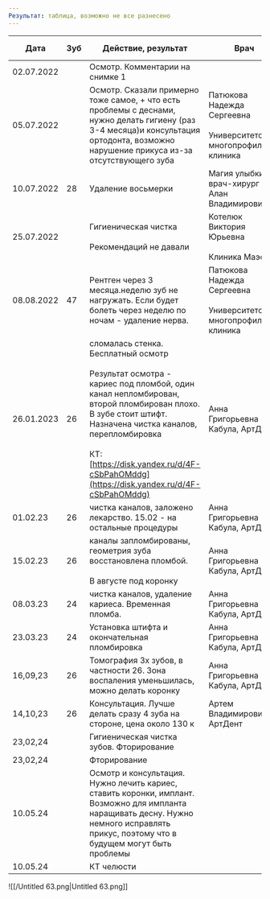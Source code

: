 ```yaml
---
Результат: таблица, возможно не все разнесено
---
```


| Дата       | Зуб | Действие, результат                                                                                                                                                                                                                                                                                        | Врач                                                                          | Ренген               | Стоимость                                                                                                                                                                                                  | Следующий прием |
| ---------- | --- | ---------------------------------------------------------------------------------------------------------------------------------------------------------------------------------------------------------------------------------------------------------------------------------------------------------- | ----------------------------------------------------------------------------- | -------------------- | ---------------------------------------------------------------------------------------------------------------------------------------------------------------------------------------------------------- | --------------- |
| 02.07.2022 |     | Осмотр. Комментарии на снимке 1                                                                                                                                                                                                                                                                            |                                                                               | Да, круговой         | бесплатно                                                                                                                                                                                                  |                 |
| 05.07.2022 |     | Осмотр. Сказали примерно тоже самое, + что есть проблемы с деснами, нужно делать гигиену (раз 3-4 месяца)и консультация ортодонта, возможно нарушение прикуса из-за отсутствующего зуба                                                                                                                    | Патюкова Надежда Сергеевна  <br>  <br>Университетская многопрофильная клиника | Да, конкретного зуба | 350                                                                                                                                                                                                        |                 |
| 10.07.2022 | 28  | Удаление восьмерки                                                                                                                                                                                                                                                                                         | Магия улыбки, врач-хирург Алан Владимирович?                                  |                      | 3030                                                                                                                                                                                                       |                 |
| 25.07.2022 |     | Гигиеническая чистка  <br>  <br>Рекомендаций не давали                                                                                                                                                                                                                                                     | Котелюк Виктория Юрьевна  <br>  <br>Клиника Маэстро                           |                      | 5000                                                                                                                                                                                                       |                 |
| 08.08.2022 | 47  | Рентген через 3 месяца.неделю зуб не нагружать. Если будет болеть через неделю по ночам - удаление нерва.                                                                                                                                                                                                  | Патюкова Надежда Сергеевна  <br>  <br>Университетская многопрофильная клиника |                      | 6100                                                                                                                                                                                                       |                 |
| 26.01.2023 | 26  | сломалась стенка. Бесплатный осмотр  <br>  <br>Результат осмотра - кариес под пломбой, один канал непломбирован, второй пломбирован плохо. В зубе стоит штифт. Назначена чистка каналов, перепломбировка  <br>  <br>КТ: [https://disk.yandex.ru/d/4F-cSbPahOMddg](https://disk.yandex.ru/d/4F-cSbPahOMddg) | Анна Григорьевна Кабула, АртДент                                              | Полное кт            | 3450                                                                                                                                                                                                       |                 |
| 01.02.23   | 26  | чистка каналов, заложено лекарство. 15.02 - на остальные процедуры                                                                                                                                                                                                                                         | Анна Григорьевна Кабула, АртДент                                              |                      | [3750](https://receipt.taxcom.ru/v01/show?id=3D3BCA01-1F2F-424C-A7F8-EB21BC031417)                                                                                                                         |                 |
| 15.02.23   | 26  | каналы запломбированы, геометрия зуба восстановлена пломбой.  <br>  <br>В августе под коронку                                                                                                                                                                                                              | Анна Григорьевна Кабула, АртДент                                              | Сделан снимок        | [10960](https://receipt.taxcom.ru/v01/show?id=E198DF05-E55F-465A-995D-7DD5A6A99693)                                                                                                                        |                 |
| 08.03.23   | 24  | чистка каналов, удаление кариеса. Временная пломба.                                                                                                                                                                                                                                                        | Анна Григорьевна Кабула, АртДент                                              | Сделан снимок        | [920](https://cash-ntt.kontur.ru/?fnSerialNumber=9252440300208872&fiscalDocumentNumber=3539&fiscalSignature=2463679616) [6720](https://receipt.taxcom.ru/v01/show?id=F59CA960-49A8-4FD5-98B2-9B7DFA011CBA) | 23.03.23        |
| 23.03.23   | 24  | Установка штифта и окончательная пломбировка                                                                                                                                                                                                                                                               | Анна Григорьевна Кабула, АртДент                                              |                      | [6170](https://receipt.taxcom.ru/v01/show?id=F0FCB32D-5A88-4379-B9B2-625370A90555)                                                                                                                         |                 |
| 16,09,23   | 26  | Томография 3х зубов, в частности 26. Зона воспаления уменьшилась, можно делать коронку                                                                                                                                                                                                                     | Анна Григорьевна Кабула, АртДент                                              | Сделан снимок        | [920](https://cash-ntt.kontur.ru/?fnSerialNumber=7280440500076551&fiscalDocumentNumber=208&fiscalSignature=1641214397)                                                                                     |                 |
| 14,10,23   | 26  | Консультация. Лучше делать сразу 4 зуба на стороне, цена около 130 к                                                                                                                                                                                                                                       | Артем Владимирович, АртДент                                                   |                      | 400                                                                                                                                                                                                        |                 |
| 23,02,24   |     | Гигиеническая чистка зубов. Фторирование                                                                                                                                                                                                                                                                   |                                                                               |                      | 3500                                                                                                                                                                                                       |                 |
| 23,02,24   |     | Фторирование                                                                                                                                                                                                                                                                                               |                                                                               |                      | 1500                                                                                                                                                                                                       |                 |
| 10.05.24   |     | Осмотр и консультация. Нужно лечить кариес, ставить коронки, имплант. Возможно для импланта наращивать десну. Нужно немного исправлять прикус, поэтому что в будущем могут быть проблемы                                                                                                                   |                                                                               |                      | 1500                                                                                                                                                                                                       |                 |
| 10.05.24   |     | КТ челюсти                                                                                                                                                                                                                                                                                                 |                                                                               | Полное кт            | 1500                                                                                                                                                                                                       |                 |

![[/Untitled 63.png|Untitled 63.png]]